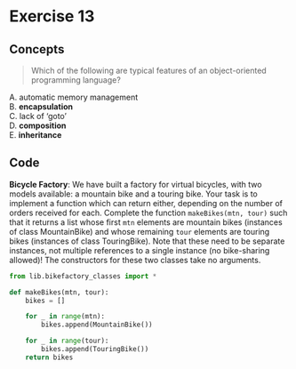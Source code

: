# Exercise 13

## Concepts

> Which of the following are typical features of an object-oriented programming language?

A. automatic memory management  
B. **encapsulation**  
C. lack of ‘goto’  
D. **composition**  
E. **inheritance**  

## Code

**Bicycle Factory**: We have built a factory for virtual bicycles, with two models available: a mountain bike and a touring bike. Your task is to implement a function which can return either, depending on the number of orders received for each. Complete the function `makeBikes(mtn, tour)` such that it returns a list whose first `mtn` elements are mountain bikes (instances of class MountainBike) and whose remaining `tour` elements are touring bikes (instances of class TouringBike). Note that these need to be separate instances, not multiple references to a single instance (no bike-sharing allowed)! The constructors for these two classes take no arguments.

```py
from lib.bikefactory_classes import *

def makeBikes(mtn, tour):
    bikes = []

    for _ in range(mtn):
        bikes.append(MountainBike())

    for _ in range(tour):
        bikes.append(TouringBike())
    return bikes
```
